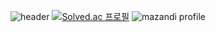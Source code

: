 ![header](https://capsule-render.vercel.app/api?type=waving&color=gradient&height=300&section=header&text=HeounJu's_Repo%20render&fontSize=50)
[![Solved.ac
프로필](http://mazassumnida.wtf/api/v2/generate_badge?boj=wjdguswn1203)](https://solved.ac/wjdguswn1203)
![mazandi profile](http://mazandi.herokuapp.com/api?handle=wjdguswn1203&theme=cold)
